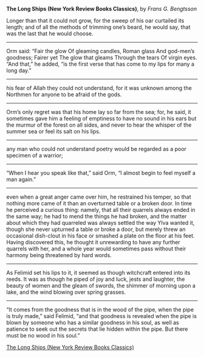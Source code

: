 **The Long Ships (New York Review Books Classics)**, by *Frans G. Bengtsson*

Longer than that it could not grow, for the sweep of his oar curtailed its length; and of all the methods of trimming one’s beard, he would say, that was the last that he would choose.

---

Orm said: “Fair the glow Of gleaming candles, Roman glass And god-men’s goodness; Fairer yet The glow that gleams Through the tears Of virgin eyes. “And that,” he added, “is the first verse that has come to my lips for many a long day.”

---

his fear of Allah they could not understand, for it was unknown among the Northmen for anyone to be afraid of the gods.

---

Orm’s only regret was that his home lay so far from the sea; for, he said, it sometimes gave him a feeling of emptiness to have no sound in his ears but the murmur of the forest on all sides, and never to hear the whisper of the summer sea or feel its salt on his lips.

---

any man who could not understand poetry would be regarded as a poor specimen of a warrior;

---

“When I hear you speak like that,” said Orm, “I almost begin to feel myself a man again.”

---

even when a great anger came over him, he restrained his temper, so that nothing more came of it than an overturned table or a broken door. In time he perceived a curious thing: namely, that all their quarrels always ended in the same way; he had to mend the things he had broken, and the matter about which they had quarreled was always settled the way Ylva wanted it, though she never upturned a table or broke a door, but merely threw an occasional dish-clout in his face or smashed a plate on the floor at his feet. Having discovered this, he thought it unrewarding to have any further quarrels with her, and a whole year would sometimes pass without their harmony being threatened by hard words.

---

As Felimid set his lips to it, it seemed as though witchcraft entered into its reeds. It was as though he piped of joy and luck, jests and laughter, the beauty of women and the gleam of swords, the shimmer of morning upon a lake, and the wind blowing over spring grasses.

---

“It comes from the goodness that is in the wood of the pipe, when the pipe is truly made,” said Felimid, “and that goodness is revealed when the pipe is blown by someone who has a similar goodness in his soul, as well as patience to seek out the secrets that lie hidden within the pipe. But there must be no wood in his soul.”


[The Long Ships (New York Review Books Classics)](https://readmill.com/books/the-long-ships-new-york-review-books-classics)